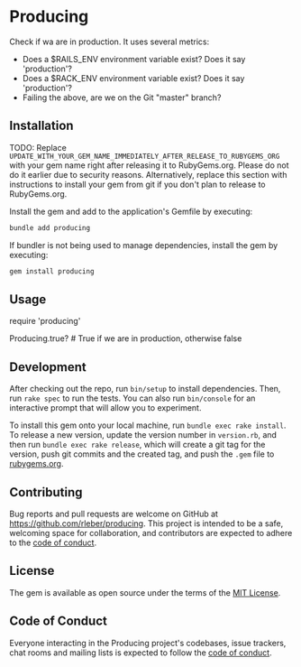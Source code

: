 # Producing

Check if wa are in production. It uses several metrics:
  - Does a $RAILS_ENV environment variable exist? Does it say 'production'?
  - Does a $RACK_ENV environment variable exist? Does it say 'production'?
  - Failing the above, are we on the Git "master" branch?

## Installation

TODO: Replace `UPDATE_WITH_YOUR_GEM_NAME_IMMEDIATELY_AFTER_RELEASE_TO_RUBYGEMS_ORG` with your gem name right after releasing it to RubyGems.org. Please do not do it earlier due to security reasons. Alternatively, replace this section with instructions to install your gem from git if you don't plan to release to RubyGems.org.

Install the gem and add to the application's Gemfile by executing:

```bash
bundle add producing
```

If bundler is not being used to manage dependencies, install the gem by executing:

```bash
gem install producing
```

## Usage

require 'producing'

Producing.true? # True if we are in production, otherwise false

## Development

After checking out the repo, run `bin/setup` to install dependencies. Then, run `rake spec` to run the tests. You can also run `bin/console` for an interactive prompt that will allow you to experiment.

To install this gem onto your local machine, run `bundle exec rake install`. To release a new version, update the version number in `version.rb`, and then run `bundle exec rake release`, which will create a git tag for the version, push git commits and the created tag, and push the `.gem` file to [rubygems.org](https://rubygems.org).

## Contributing

Bug reports and pull requests are welcome on GitHub at https://github.com/rleber/producing. This project is intended to be a safe, welcoming space for collaboration, and contributors are expected to adhere to the [code of conduct](https://github.com/rleber/producing/blob/master/CODE_OF_CONDUCT.md).

## License

The gem is available as open source under the terms of the [MIT License](https://opensource.org/licenses/MIT).

## Code of Conduct

Everyone interacting in the Producing project's codebases, issue trackers, chat rooms and mailing lists is expected to follow the [code of conduct](https://github.com/rleber/producing/blob/master/CODE_OF_CONDUCT.md).
